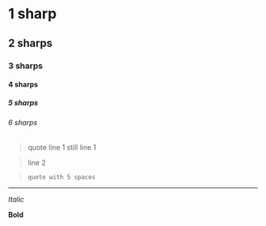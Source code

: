 # 1 sharp
## 2 sharps
### 3 sharps
#### 4 sharps
##### 5 sharps
###### 6 sharps

>quote line 1
still line 1

>line 2

>     quote with 5 spaces

***

*Italic*

**Bold**
